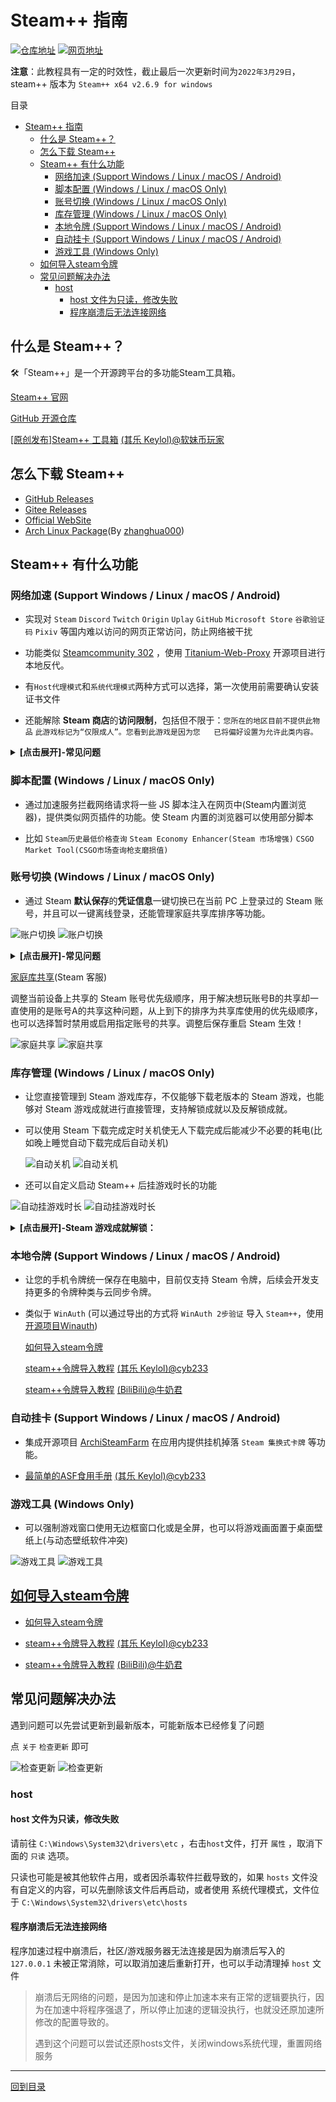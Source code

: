 # Steam++ 指南

[![仓库地址](https://img.shields.io/badge/-%E4%BB%93%E5%BA%93%E5%9C%B0%E5%9D%80-brightgreen)](https://github.com/XTsat/SteamTools-Guide)
[![网页地址](https://img.shields.io/badge/-%E7%BD%91%E9%A1%B5%E5%9C%B0%E5%9D%80-brightgreen)](https://xtsat.github.io/SteamTools-Guide/)

**注意**：此教程具有一定的时效性，截止最后一次更新时间为`2022年3月29日`，steam++ 版本为 `Steam++ x64 v2.6.9 for windows`

目录

- [Steam++ 指南](#steam-指南)
  - [什么是 Steam++？](#什么是-steam)
  - [怎么下载 Steam++](#怎么下载-steam)
  - [Steam++ 有什么功能](#steam-有什么功能)
    - [网络加速 (Support Windows / Linux / macOS / Android)](#网络加速-support-windows--linux--macos--android)
    - [脚本配置 (Windows / Linux / macOS Only)](#脚本配置-windows--linux--macos-only)
    - [账号切换 (Windows / Linux / macOS Only)](#账号切换-windows--linux--macos-only)
    - [库存管理 (Windows / Linux / macOS Only)](#库存管理-windows--linux--macos-only)
    - [本地令牌 (Support Windows / Linux / macOS / Android)](#本地令牌-support-windows--linux--macos--android)
    - [自动挂卡 (Support Windows / Linux / macOS / Android)](#自动挂卡-support-windows--linux--macos--android)
    - [游戏工具 (Windows Only)](#游戏工具-windows-only)
  - [如何导入steam令牌](#如何导入steam令牌)
  - [常见问题解决办法](#常见问题解决办法)
    - [host](#host)
      - [host 文件为只读，修改失败](#host-文件为只读修改失败)
      - [程序崩溃后无法连接网络](#程序崩溃后无法连接网络)

## 什么是 Steam++？

🛠「Steam++」是一个开源跨平台的多功能Steam工具箱。

[Steam++ 官网](https://steampp.net/)

[GitHub 开源仓库](https://github.com/SteamTools-Team/SteamTools)

[\[原创发布\]Steam++ 工具箱](https://keylol.com/t667906-1-1) [(其乐 Keylol)@软妹币玩家](https://keylol.com/suid-269966)

## 怎么下载 Steam++

- [GitHub Releases](https://github.com/BeyondDimension/SteamTools/releases)
- [Gitee Releases](https://gitee.com/rmbgame/SteamTools/releases)
- [Official WebSite](https://steampp.net)
- [Arch Linux Package](https://aur.archlinux.org/packages/steam%2B%2B-bin)(By [zhanghua000](https://github.com/zhanghua000))

## Steam++ 有什么功能

### 网络加速 (Support Windows / Linux / macOS / Android)

- 实现对 `Steam` `Discord` `Twitch` `Origin` `Uplay` `GitHub` `Microsoft Store` `谷歌验证码` `Pixiv` 等国内难以访问的网页正常访问，防止网络被干扰

- 功能类似 [Steamcommunity 302](https://www.dogfight360.com/blog/686/) ，使用 [Titanium-Web-Proxy](https://github.com/justcoding121/Titanium-Web-Proxy) 开源项目进行本地反代。

- 有`Host代理模式`和`系统代理模式`两种方式可以选择，第一次使用前需要确认安装证书文件

- 还能解除 **Steam 商店**的**访问限制**，包括但不限于：`您所在的地区目前不提供此物品` `此游戏标记为“仅限成人”。您看到此游戏是因为您   已将偏好设置为允许此类内容。`

<details>
<summary><b>[点击展开]-常见问题</b></summary>

> Q: hosts 正在由另一进程使用，因此该进程无法访问此文件？
>
> A: hosts 文件被其它程序占用了导致本程序无法正常读写，使用 `资源监视器` 在 `关联的句柄` 中搜索 hosts 找到占用的进程，结束掉该进  程即可。
>
> Q: 社区加速里的脚本启用了无效，为什么脚本前面的勾选框不会被保存？
>
> A: 脚本需要对应的加速服务开启才能生效，同时也必须启用了加速功能后启用脚本才有效，例如 `Steam 商店史低查询` 脚本必须要启用   `Steam 商店加速服务` 才能生效。
>
> Q: 使用加速提示证书安装失败？
>
> A: 一般是系统相关文件丢失导致，可以尝试手动安装程序目录 `AppData` 文件夹下的 `SteamTools.Certificate.pfx` 证书文件，安装到受  信任  的根证书区域，区域一定要选择正确，不然安装成功也无效，密码留空不填直接确定即可。

</details>

### 脚本配置 (Windows / Linux / macOS Only)

- 通过加速服务拦截网络请求将一些 JS 脚本注入在网页中(Steam内置浏览器)，提供类似网页插件的功能。使 Steam 内置的浏览器可以使用部分脚本

- 比如 `Steam历史最低价格查询` `Steam Economy Enhancer(Steam 市场增强)` `CSGO Market Tool(CSGO市场查询枪支磨损值)`

### 账号切换 (Windows / Linux / macOS Only)

- 通过 Steam **默认保存**的**凭证信息**一键切换已在当前 PC 上登录过的 Steam 账号，并且可以一键离线登录，还能管理家庭共享库排序等功能。

![账户切换](./Photo/Home/Account-switching.png#gh-light-mode-only)
![账户切换](./Photo/Home/Account-switching-dark.png#gh-dark-mode-only)

<details>
<summary><b>[点击展开]-常见问题</b></summary>

> Q: 账号切换之后还是需要输入密码和令牌？为什么有时候可以一键切换有时候不行？
>
> A: Steam++ 的账号切换功能并没有记录你的密码和令牌， 能实现快速切换账号是因为 Steam 本身的记住密码功能，如果你没有记住密码登陆过账号，或者你的记住登陆状态丢失，都会导致账号切换之后需要密码和令牌，解决方法是下线所有当前 Steam 登陆的设备，重新在你的 PC 记住密码登陆一次。

</details>

[家庭库共享](https://help.steampowered.com/zh-cn/faqs/view/57A7-503C-991F-E9A8)(Steam 客服)

调整当前设备上共享的 Steam 账号优先级顺序，用于解决想玩账号B的共享却一直使用的是账号A的共享这种问题，从上到下的排序为共享库使用的优先级顺序，也可以选择暂时禁用或启用指定账号的共享。调整后保存重启 Steam 生效！

![家庭共享](./Photo/Home/Family-Library-Sharing.png#gh-light-mode-only)
![家庭共享](./Photo/Home/Family-Library-Sharing-dark.png#gh-dark-mode-only)

### 库存管理 (Windows / Linux / macOS Only)

- 让您直接管理到 Steam 游戏库存，不仅能够下载老版本的 Steam 游戏，也能够对 Steam 游戏成就进行直接管理，支持解锁成就以及反解锁成就。

- 可以使用 Steam 下载完成定时关机使无人下载完成后能减少不必要的耗电(比如晚上睡觉自动下载完成后自动关机)

  ![自动关机](./Photo/Home/Auto-shutdown.png#gh-light-mode-only)
  ![自动关机](./Photo/Home/Auto-shutdown-dark.png#gh-dark-mode-only)

- 还可以自定义启动 Steam++ 后挂游戏时长的功能

![自动挂游戏时长](./Photo/Home/Auto-Gametime.png#gh-light-mode-only)
![自动挂游戏时长](./Photo/Home/Auto-Gametime-dark.png#gh-dark-mode-only)

<details>
<summary><b>[点击展开]-Steam 游戏成就解锁：</b></summary>

Steam 游戏成就解锁使用开源项目 [SteamAchievementManager](https://github.com/gibbed/SteamAchievementManager)

>该功能带有一定(低)风险，理论上不会被 VAC，但如果滥用可能被游戏厂商拉黑，建议在不启动游戏的情况下使用，截至目前为止还未有影响。解锁成就功能并不是外挂程序，原理上仅与 Steam 进行通信，和游戏本身并无关系，像 VAC 之类的反作弊系统是在多人游戏中发挥作用。如果游戏与其他平台绑定，解锁成就不会同步到其他平台上，如果重新完成成就，其他平台上也可能不会更新，例如 Sea of Thieves 与 Xbox 绑定。

![Sam](./Photo/Home/Sam.png#gh-light-mode-only)
![Sam](./Photo/Home/Sam-dark.png#gh-dark-mode-only)

通过勾选成就并保存成就更改(**注意**：最好不要对有 `VAC` 的游戏进行成就更改，以免造成不必要的损失，下图就是一个有 `VAC` 的游戏)

![Sam2](./Photo/Home/Sam2.png#gh-light-mode-only)
![Sam2](./Photo/Home/Sam2-dark.png#gh-dark-mode-only)

</details>

### 本地令牌 (Support Windows / Linux / macOS / Android)

- 让您的手机令牌统一保存在电脑中，目前仅支持 Steam 令牌，后续会开发支持更多的令牌种类与云同步令牌。

- 类似于 `WinAuth` (可以通过导出的方式将 `WinAuth 2步验证` 导入 `Steam++`，使用[开源项目Winauth](https://github.com/winauth/winauth))

  [如何导入steam令牌](Docs/How-To-Import-Steam-Token.md)
  
  [steam++令牌导入教程](https://keylol.com/t710508-1-1) [(其乐 Keylol)@cyb233](https://keylol.com/suid-988278)
  
  [steam++令牌导入教程](https://www.bilibili.com/read/cv10145839) [(BiliBili)@牛奶君](https://space.bilibili.com/484296)

### 自动挂卡 (Support Windows / Linux / macOS / Android)

- 集成开源项目 [ArchiSteamFarm](https://github.com/JustArchiNET/ArchiSteamFarm) 在应用内提供挂机掉落 `Steam 集换式卡牌` 等功能。

- [最简单的ASF食用手册](https://keylol.com/t770760-1-1) [(其乐 Keylol)@cyb233](https://keylol.com/suid-988278)

### 游戏工具 (Windows Only)

- 可以强制游戏窗口使用无边框窗口化或是全屏，也可以将游戏画面置于桌面壁纸上(与动态壁纸软件冲突)

![游戏工具](./Photo/Home/Game-Setting.png#gh-light-mode-only)
![游戏工具](./Photo/Home/Game-Setting-dark.png#gh-dark-mode-only)

## [如何导入steam令牌](Docs/How-To-Import-Steam-Token.md)

- [如何导入steam令牌](Docs/How-To-Import-Steam-Token.md)

- [steam++令牌导入教程](https://keylol.com/t710508-1-1) [(其乐 Keylol)@cyb233](https://keylol.com/suid-988278)

- [steam++令牌导入教程](https://www.bilibili.com/read/cv10145839) [(BiliBili)@牛奶君](https://space.bilibili.com/484296)

## 常见问题解决办法

遇到问题可以先尝试更新到最新版本，可能新版本已经修复了问题

点 `关于` `检查更新` 即可

![检查更新](./Photo/Home/Setting-Update.png#gh-light-mode-only)
![检查更新](./Photo/Home/Setting-Update-dark.png#gh-dark-mode-only)

### host

#### host 文件为只读，修改失败

请前往 `C:\Windows\System32\drivers\etc` ，右击`host`文件，打开 `属性` ，取消下面的 `只读` 选项。

只读也可能是被其他软件占用，或者因杀毒软件拦截导致的，如果 `hosts` 文件没有自定义的内容，可以先删除该文件后再启动，或者使用 系统代理模式，文件位于 `C:\Windows\System32\drivers\etc\hosts`

#### 程序崩溃后无法连接网络

程序加速过程中崩溃后，社区/游戏服务器无法连接是因为崩溃后写入的 `127.0.0.1` 未被正常消除，可以取消加速后重新打开，也可以手动清理掉 `host` 文件

>崩溃后无网络的问题，是因为加速和停止加速本来有正常的逻辑要执行，因为在加速中将程序强退了，所以停止加速的逻辑没执行，也就没还原加速所修改的配置导致的。
>
>遇到这个问题可以尝试还原hosts文件，关闭windows系统代理，重置网络服务

---

[回到目录](#steam-指南)
